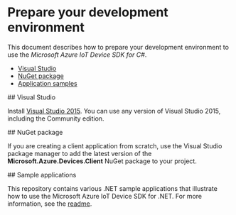 # Prepare your development environment

This document describes how to prepare your development environment to use the *Microsoft Azure IoT Device SDK for C#*.

- [Visual Studio](#vs)
- [NuGet package](#prerequisites)
- [Application samples](#samplecode)

<a name="vs"/>
## Visual Studio

Install [Visual Studio 2015][visual-studio]. You can use any version of Visual Studio 2015, including the Community edition.

<a name="prerequisites"/>
## NuGet package

If you are creating a client application from scratch, use the Visual Studio package manager to add the latest version of the **Microsoft.Azure.Devices.Client** NuGet package to your project.

<a name="samplecode"/>
## Sample applications

This repository contains various .NET sample applications that illustrate how to use the Microsoft Azure IoT Device SDK for .NET. For more information, see the [readme][readme].


[visual-studio]: https://www.visualstudio.com/
[readme]: ../readme.md
